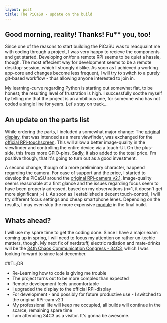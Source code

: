 ```yaml
---
layout: post
title: The PiCaSU - update on the build
---
```


## Good morning, reality! Thanks! Fu** you, too!
Since one of the reasons to start building the PiCaSU was to reacquaint me with coding through a project, I was very happy to recieve the components and get started. Developing on/for a remote RPi seems to be quiet a hassle, though. The most effecient way for development seems to be a remote desktop-session, which I strongly dislike. As soon as I achieved a working app-core and changes become less frequent, I will try to switch to a purely git-based workflow - thus allowing anyone interested to join in.

My learning-curve regarding Python is starting out somewhat flat, to be honest; the resulting level of frustration is high. I successfully soothe myself by telling me that the project is an ambitious one, for someone who has not coded a single line for years.
Let's stay on track...

## An update on the parts list
While ordering the parts, I included a somewhat major change: The [original display](https://www.adafruit.com/product/2298), that was intended as a mere viewfinder, was exchanged for the [official RPi-touchscreen](https://shop.pimoroni.de/products/raspberry-pi-7-touchscreen-display-with-frame). This will allow a better image-quality in the viewfinder and controlling the entire device via a touch-UI. On the plus-side, this frees more GPIO-pins. Sadly, it also added to the total price. I'm positive though, that it's going to turn out as a good investment.

A second change, though of a more preliminary character, happend regarding the camera. For ease of support and the price, I started to develop the PiCaSU around the [original RPi-camera v2.1](https://shop.pimoroni.de/collections/raspberry-pi/products/raspberry-pi-camera-module-v2-1-with-mount). Image-quality seems reasonable at a first glance and the issues regarding focus seem to have been properly adressed, based on my observations (n=1, it doesn't get more significant ;-) ). As soon as I established a decent touch-control, I will try different focus settings and cheap smartphone lenes. Depending on the results, I may even skip the more expensive [module](http://www.arducam.com/8mp-sony-imx219-camera-raspberry-pi/) in the final build.

## Whats ahead?
I will use my spare time to get the coding done. Since I have a major exam coming up in spring, I will need to focus my attention on rather un-techie matters, though. My next fix of nerdstuff, electric radiation and mate-drinks will be the [34th Chaos Communication Congress - 34C3](https://events.ccc.de/congress/2017/wiki/index.php/Main_Page), which I was looking forward to since last december.

##TL;DR
+ Re-Learning how to code is giving me trouble
+ The project turns out to be more complex than expected
+ Remote development feels uncomfortable
+ I upgraded the display to the official RPi-display
+ For development - and possibly for future productive use - I switched to the original RPi-cam v2.1
+ My professional life will keep me occupied, all builds will continue in the scarce, remaining spare time
+ I am attending 34C3 as a visitor. It's gonna be awesome.